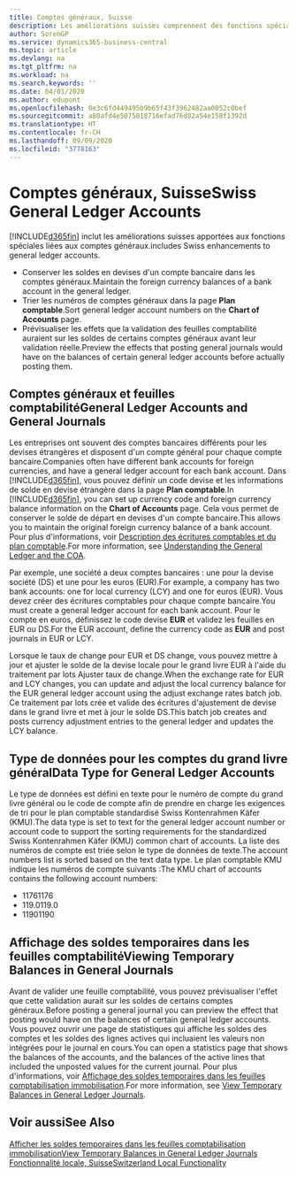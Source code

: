 ```yaml
---
title: Comptes généraux, Suisse
description: Les améliorations suisses comprennent des fonctions spéciales liées aux comptes généraux.
author: SorenGP
ms.service: dynamics365-business-central
ms.topic: article
ms.devlang: na
ms.tgt_pltfrm: na
ms.workload: na
ms.search.keywords: ''
ms.date: 04/01/2020
ms.author: edupont
ms.openlocfilehash: 0e3c6fd449495b9b65f43f3962482aa0052c0bef
ms.sourcegitcommit: a80afd4e5075018716efad76d82a54e158f1392d
ms.translationtype: HT
ms.contentlocale: fr-CH
ms.lasthandoff: 09/09/2020
ms.locfileid: "3778163"
---
```

# <a name="swiss-general-ledger-accounts"></a><span data-ttu-id="4ea36-103">Comptes généraux, Suisse</span><span class="sxs-lookup"><span data-stu-id="4ea36-103">Swiss General Ledger Accounts</span></span>
[!INCLUDE[d365fin](../../includes/d365fin_md.md)] <span data-ttu-id="4ea36-104">inclut les améliorations suisses apportées aux fonctions spéciales liées aux comptes généraux.</span><span class="sxs-lookup"><span data-stu-id="4ea36-104">includes Swiss enhancements to general ledger accounts.</span></span>

- <span data-ttu-id="4ea36-105">Conserver les soldes en devises d'un compte bancaire dans les comptes généraux.</span><span class="sxs-lookup"><span data-stu-id="4ea36-105">Maintain the foreign currency balances of a bank account in the general ledger.</span></span>  
- <span data-ttu-id="4ea36-106">Trier les numéros de comptes généraux dans la page **Plan comptable**.</span><span class="sxs-lookup"><span data-stu-id="4ea36-106">Sort general ledger account numbers on the **Chart of Accounts** page.</span></span>  
- <span data-ttu-id="4ea36-107">Prévisualiser les effets que la validation des feuilles comptabilité auraient sur les soldes de certains comptes généraux avant leur validation réelle.</span><span class="sxs-lookup"><span data-stu-id="4ea36-107">Preview the effects that posting general journals would have on the balances of certain general ledger accounts before actually posting them.</span></span>  

## <a name="general-ledger-accounts-and-general-journals"></a><span data-ttu-id="4ea36-108">Comptes généraux et feuilles comptabilité</span><span class="sxs-lookup"><span data-stu-id="4ea36-108">General Ledger Accounts and General Journals</span></span>  
<span data-ttu-id="4ea36-109">Les entreprises ont souvent des comptes bancaires différents pour les devises étrangères et disposent d'un compte général pour chaque compte bancaire.</span><span class="sxs-lookup"><span data-stu-id="4ea36-109">Companies often have different bank accounts for foreign currencies, and have a general ledger account for each bank account.</span></span> <span data-ttu-id="4ea36-110">Dans [!INCLUDE[d365fin](../../includes/d365fin_md.md)], vous pouvez définir un code devise et les informations de solde en devise étrangère dans la page **Plan comptable**.</span><span class="sxs-lookup"><span data-stu-id="4ea36-110">In [!INCLUDE[d365fin](../../includes/d365fin_md.md)], you can set up currency code and foreign currency balance information on the **Chart of Accounts** page.</span></span> <span data-ttu-id="4ea36-111">Cela vous permet de conserver le solde de départ en devises d'un compte bancaire.</span><span class="sxs-lookup"><span data-stu-id="4ea36-111">This allows you to maintain the original foreign currency balance of a bank account.</span></span> <span data-ttu-id="4ea36-112">Pour plus d'informations, voir [Description des écritures comptables et du plan comptable](../../finance-general-ledger.md).</span><span class="sxs-lookup"><span data-stu-id="4ea36-112">For more information, see [Understanding the General Ledger and the COA](../../finance-general-ledger.md).</span></span>  

<span data-ttu-id="4ea36-113">Par exemple, une société a deux comptes bancaires : une pour la devise société (DS) et une pour les euros (EUR).</span><span class="sxs-lookup"><span data-stu-id="4ea36-113">For example, a company has two bank accounts: one for local currency (LCY) and one for euros (EUR).</span></span> <span data-ttu-id="4ea36-114">Vous devez créer des écritures comptables pour chaque compte bancaire.</span><span class="sxs-lookup"><span data-stu-id="4ea36-114">You must create a general ledger account for each bank account.</span></span> <span data-ttu-id="4ea36-115">Pour le compte en euros, définissez le code devise **EUR** et validez les feuilles en EUR ou DS.</span><span class="sxs-lookup"><span data-stu-id="4ea36-115">For the EUR account, define the currency code as **EUR** and post journals in EUR or LCY.</span></span>  

<span data-ttu-id="4ea36-116">Lorsque le taux de change pour EUR et DS change, vous pouvez mettre à jour et ajuster le solde de la devise locale pour le grand livre EUR à l'aide du traitement par lots Ajuster taux de change.</span><span class="sxs-lookup"><span data-stu-id="4ea36-116">When the exchange rate for EUR and LCY changes, you can update and adjust the local currency balance for the EUR general ledger account using the adjust exchange rates batch job.</span></span> <span data-ttu-id="4ea36-117">Ce traitement par lots crée et valide des écritures d'ajustement de devise dans le grand livre et met à jour le solde DS.</span><span class="sxs-lookup"><span data-stu-id="4ea36-117">This batch job creates and posts currency adjustment entries to the general ledger and updates the LCY balance.</span></span>  

## <a name="data-type-for-general-ledger-accounts"></a><span data-ttu-id="4ea36-118">Type de données pour les comptes du grand livre général</span><span class="sxs-lookup"><span data-stu-id="4ea36-118">Data Type for General Ledger Accounts</span></span>  
<span data-ttu-id="4ea36-119">Le type de données est défini en texte pour le numéro de compte du grand livre général ou le code de compte afin de prendre en charge les exigences de tri pour le plan comptable standardisé Swiss Kontenrahmen Käfer (KMU).</span><span class="sxs-lookup"><span data-stu-id="4ea36-119">The data type is set to text for the general ledger account number or account code to support the sorting requirements for the standardized Swiss Kontenrahmen Käfer (KMU) common chart of accounts.</span></span> <span data-ttu-id="4ea36-120">La liste des numéros de compte est triée selon le type de données de texte.</span><span class="sxs-lookup"><span data-stu-id="4ea36-120">The account numbers list is sorted based on the text data type.</span></span> <span data-ttu-id="4ea36-121">Le plan comptable KMU indique les numéros de compte suivants :</span><span class="sxs-lookup"><span data-stu-id="4ea36-121">The KMU chart of accounts contains the following account numbers:</span></span>  

- <span data-ttu-id="4ea36-122">1176</span><span class="sxs-lookup"><span data-stu-id="4ea36-122">1176</span></span>  
- <span data-ttu-id="4ea36-123">119.0</span><span class="sxs-lookup"><span data-stu-id="4ea36-123">119.0</span></span>  
- <span data-ttu-id="4ea36-124">1190</span><span class="sxs-lookup"><span data-stu-id="4ea36-124">1190</span></span>  

## <a name="viewing-temporary-balances-in-general-journals"></a><span data-ttu-id="4ea36-125">Affichage des soldes temporaires dans les feuilles comptabilité</span><span class="sxs-lookup"><span data-stu-id="4ea36-125">Viewing Temporary Balances in General Journals</span></span>  
<span data-ttu-id="4ea36-126">Avant de valider une feuille comptabilité, vous pouvez prévisualiser l'effet que cette validation aurait sur les soldes de certains comptes généraux.</span><span class="sxs-lookup"><span data-stu-id="4ea36-126">Before posting a general journal you can preview the effect that posting would have on the balances of certain general ledger accounts.</span></span> <span data-ttu-id="4ea36-127">Vous pouvez ouvrir une page de statistiques qui affiche les soldes des comptes et les soldes des lignes actives qui incluaient les valeurs non intégrées pour le journal en cours.</span><span class="sxs-lookup"><span data-stu-id="4ea36-127">You can open a statistics page that shows the balances of the accounts, and the balances of the active lines that included the unposted values for the current journal.</span></span> <span data-ttu-id="4ea36-128">Pour plus d'informations, voir [Affichage des soldes temporaires dans les feuilles comptabilisation immobilisation](how-to-view-temporary-balances-in-general-ledger-journals.md).</span><span class="sxs-lookup"><span data-stu-id="4ea36-128">For more information, see [View Temporary Balances in General Ledger Journals](how-to-view-temporary-balances-in-general-ledger-journals.md).</span></span>  

## <a name="see-also"></a><span data-ttu-id="4ea36-129">Voir aussi</span><span class="sxs-lookup"><span data-stu-id="4ea36-129">See Also</span></span>

[<span data-ttu-id="4ea36-130">Afficher les soldes temporaires dans les feuilles comptabilisation immobilisation</span><span class="sxs-lookup"><span data-stu-id="4ea36-130">View Temporary Balances in General Ledger Journals</span></span>](how-to-view-temporary-balances-in-general-ledger-journals.md)  
[<span data-ttu-id="4ea36-131">Fonctionnalité locale, Suisse</span><span class="sxs-lookup"><span data-stu-id="4ea36-131">Switzerland Local Functionality</span></span>](switzerland-local-functionality.md)  
